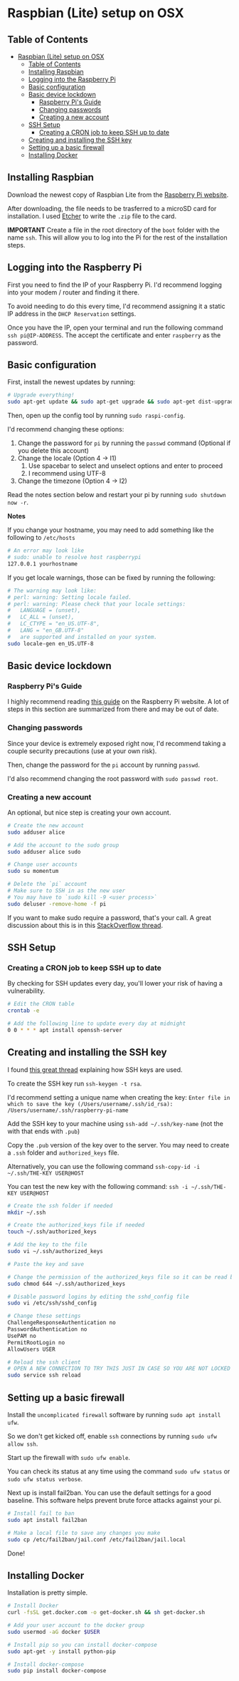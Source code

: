 # Raspbian (Lite) setup on OSX

## Table of Contents

- [Raspbian (Lite) setup on OSX](#raspbian-lite-setup-on-osx)
  - [Table of Contents](#table-of-contents)
  - [Installing Raspbian](#installing-raspbian)
  - [Logging into the Raspberry Pi](#logging-into-the-raspberry-pi)
  - [Basic configuration](#basic-configuration)
  - [Basic device lockdown](#basic-device-lockdown)
    - [Raspberry Pi's Guide](#raspberry-pis-guide)
    - [Changing passwords](#changing-passwords)
    - [Creating a new account](#creating-a-new-account)
  - [SSH Setup](#ssh-setup)
    - [Creating a CRON job to keep SSH up to date](#creating-a-cron-job-to-keep-ssh-up-to-date)
  - [Creating and installing the SSH key](#creating-and-installing-the-ssh-key)
  - [Setting up a basic firewall](#setting-up-a-basic-firewall)
  - [Installing Docker](#installing-docker)

## Installing Raspbian

Download the newest copy of Raspbian Lite from the [Raspberry Pi website](https://www.raspberrypi.org/downloads/raspbian/).

After downloading, the file needs to be trasferred to a microSD card for installation.
I used [Etcher](https://www.balena.io/etcher/) to write the `.zip` file to the card.

**IMPORTANT** Create a file in the root directory of the `boot` folder with the name `ssh`.
This will allow you to log into the Pi for the rest of the installation steps.

## Logging into the Raspberry Pi

First you need to find the IP of your Raspberry Pi. I'd recommend logging into your modem / router and finding it there.

To avoid needing to do this every time, I'd recommend assigning it a static IP address in the `DHCP Reservation` settings.

Once you have the IP, open your terminal and run the following command `ssh pi@IP-ADDRESS`. The accept the certificate and enter `raspberry` as the password.

## Basic configuration

First, install the newest updates by running:

```bash
# Upgrade everything!
sudo apt-get update && sudo apt-get upgrade && sudo apt-get dist-upgrade
```

Then, open up the config tool by running `sudo raspi-config`.

I'd recommend changing these options:

1. Change the password for `pi` by running the `passwd` command (Optional if you delete this account)
2. Change the locale (Option 4 -> I1)
   1. Use spacebar to select and unselect options and enter to proceed
   2. I recommend using UTF-8
3. Change the timezone (Option 4 -> I2)

Read the notes section below and restart your pi by running `sudo shutdown now -r`.

**Notes**

If you change your hostname, you may need to add something like the following to `/etc/hosts`

```bash
# An error may look like
# sudo: unable to resolve host raspberrypi
127.0.0.1 yourhostname
```

If you get locale warnings, those can be fixed by running the following:

```bash
# The warning may look like:
# perl: warning: Setting locale failed.
# perl: warning: Please check that your locale settings:
#	LANGUAGE = (unset),
#	LC_ALL = (unset),
#	LC_CTYPE = "en_US.UTF-8",
#	LANG = "en_GB.UTF-8"
#   are supported and installed on your system.
sudo locale-gen en_US.UTF-8
```

## Basic device lockdown

### Raspberry Pi's Guide

I highly recommend reading [this guide](https://www.raspberrypi.org/documentation/configuration/security.md) on the Raspberry Pi website. A lot of steps in this section are summarized from there and may be out of date.

### Changing passwords

Since your device is extremely exposed right now, I'd recommend taking a couple security precautions (use at your own risk).

Then, change the password for the `pi` account by running `passwd`.

I'd also recommend changing the root password with `sudo passwd root`.

### Creating a new account

An optional, but nice step is creating your own account.

```bash
# Create the new account
sudo adduser alice

# Add the account to the sudo group
sudo adduser alice sudo

# Change user accounts
sudo su momentum

# Delete the `pi` account
# Make sure to SSH in as the new user
# You may have to `sudo kill -9 <user process>`
sudo deluser -remove-home -f pi
```

If you want to make sudo require a password, that's your call. A great discussion about this is in this [StackOverflow thread](https://security.stackexchange.com/questions/45712/how-secure-is-nopasswd-in-passwordless-sudo-mode).

## SSH Setup

### Creating a CRON job to keep SSH up to date

By checking for SSH updates every day, you'll lower your risk of having a vulnerability.

```bash
# Edit the CRON table
crontab -e

# Add the following line to update every day at midnight
0 0 * * * apt install openssh-server
```

## Creating and installing the SSH key

I found [this great thread](https://askubuntu.com/questions/46424/how-do-i-add-ssh-keys-to-authorized-keys-file) explaining how SSH keys are used.

To create the SSH key run `ssh-keygen -t rsa`.

I'd recommend setting a unique name when creating the key: `Enter file in which to save the key (/Users/username/.ssh/id_rsa): /Users/username/.ssh/raspberry-pi-name`

Add the SSH key to your machine using `ssh-add ~/.ssh/key-name` (not the with that ends with `.pub`)

Copy the `.pub` version of the key over to the server. You may need to create a `.ssh` folder and `authorized_keys` file.

Alternatively, you can use the following command `ssh-copy-id -i ~/.ssh/THE-KEY USER@HOST`

You can test the new key with the following command:
`ssh -i ~/.ssh/THE-KEY USER@HOST`

```bash
# Create the ssh folder if needed
mkdir ~/.ssh

# Create the authorized_keys file if needed
touch ~/.ssh/authorized_keys

# Add the key to the file
sudo vi ~/.ssh/authorized_keys

# Paste the key and save

# Change the permission of the authorized_keys file so it can be read by ssh
sudo chmod 644 ~/.ssh/authorized_keys

# Disable password logins by editing the sshd_config file
sudo vi /etc/ssh/sshd_config

# Change these settings
ChallengeResponseAuthentication no
PasswordAuthentication no
UsePAM no
PermitRootLogin no
AllowUsers USER

# Reload the ssh client
# OPEN A NEW CONNECTION TO TRY THIS JUST IN CASE SO YOU ARE NOT LOCKED OUT!
sudo service ssh reload
```

## Setting up a basic firewall

Install the `uncomplicated firewall` software by running `sudo apt install ufw`.

So we don't get kicked off, enable `ssh` connections by running `sudo ufw allow ssh`.

Start up the firewall with `sudo ufw enable`.

You can check its status at any time using the command `sudo ufw status` or `sudo ufw status verbose`.

Next up is install fail2ban. You can use the default settings for a good baseline. This software helps prevent brute force attacks against your pi.

```bash
# Install fail to ban
sudo apt install fail2ban

# Make a local file to save any changes you make
sudo cp /etc/fail2ban/jail.conf /etc/fail2ban/jail.local
```

Done!

## Installing Docker

Installation is pretty simple.

```bash
# Install Docker
curl -fsSL get.docker.com -o get-docker.sh && sh get-docker.sh

# Add your user account to the docker group
sudo usermod -aG docker $USER

# Install pip so you can install docker-compose
sudo apt-get -y install python-pip

# Install docker-compose
sudo pip install docker-compose
```
